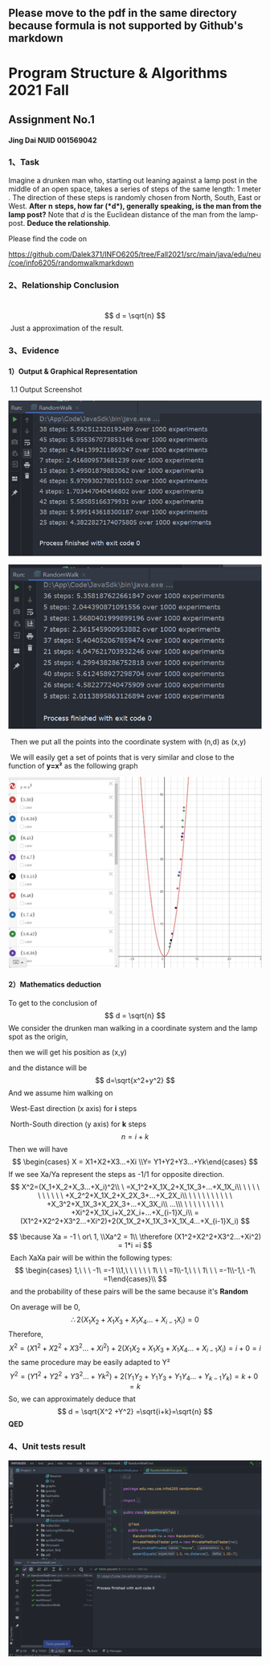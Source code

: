 ## Please move to the pdf in the same directory because formula is not supported by Github's markdown

# Program Structure & Algorithms 2021 Fall

## Assignment No.1

#### Jing Dai NUID 001569042



### 1、Task

Imagine a drunken man who, starting out leaning against a lamp post in the middle of an open space, 
   takes a series of steps of the same length: 1 meter . 
   The direction of these steps is randomly chosen from North, South, East or West. 
   **After** **n** **steps, how far (\*d\*), generally speaking, is the man from the lamp post?** 
   Note that *d* is the Euclidean distance of the man from the lamp-post. 
   **Deduce the relationship**.

Please find the code on

https://github.com/Dalek371/INFO6205/tree/Fall2021/src/main/java/edu/neu/coe/info6205/randomwalkmarkdown 


### 2、Relationship Conclusion

​		
$$
d = \sqrt{n}
$$
​		Just a approximation of the result.

### 3、Evidence

#### 		1）Output & Graphical Representation

​				1.1 Output Screenshot

![image](https://github.com/Dalek371/INFO6205/blob/Fall2021/src/main/java/appendix/assignment01/1.PNG)

![image](https://github.com/Dalek371/INFO6205/blob/Fall2021/src/main/java/appendix/assignment01/2.PNG)

​				Then we put all the points into the coordinate system with (n,d) as (x,y)

​				We will easily get a set of points that is very similar and close to the function of **y=x²** as the following graph

![image](https://github.com/Dalek371/INFO6205/blob/Fall2021/src/main/java/appendix/assignment01/function.PNG)



#### 		2）Mathematics deduction

To get to the conclusion of 
$$
d = \sqrt{n}
$$
We consider the drunken man walking in a coordinate system and the lamp spot as the origin, 

then we will get his position as (x,y)

and the distance will be 
$$
d=\sqrt{x^2+y^2}
$$
And we assume him walking on

​					West-East direction          (x axis) for **i** steps

​					North-South direction     (y axis) for **k** steps
$$
n = i+k
$$
Then we will have 
$$
\begin{cases} X = X1+X2+X3...+Xi \\Y= Y1+Y2+Y3...+Yk\end{cases}
$$
If we see Xa/Ya represent the steps as -1/1 for opposite direction.
$$
X^2=(X_1+X_2+X_3...+X_i)^2\\
\   =X_1^2+X_1X_2+X_1X_3+...+X_1X_i\\
\ \ \ \ \ \ \ \ \ \ +X_2^2+X_1X_2+X_2X_3+...+X_2X_i\\
\ \ \ \ \ \ \ \ \ \ +X_3^2+X_1X_3+X_2X_3+...+X_3X_i\\
...\\\ \ \ \ \ \ \ \ \ \ +Xi^2+X_1X_i+X_2X_i+...+X_{i-1}X_i\\
=(X1^2+X2^2+X3^2...+Xi^2)+2(X_1X_2+X_1X_3+X_1X_4...+X_{i-1}X_i)
$$

$$
\because Xa = -1 \ or\  1, \\Xa^2  = 1\\
\therefore (X1^2+X2^2+X3^2...+Xi^2) = 1*i =i
$$
​				Each XaXa pair will be within the following types:
$$
\begin{cases} 1,\ \ \ -1\ =-1 \\1,\ \ \ \ \ \ 1\ \ \ =1\\-1,\ \ \ 1\ \ \ =-1\\-1,\ -1\ =1\end{cases}\\
$$
​				and the probability of these pairs will be the same because it's **Random**

​				On average will be 0,
$$
\therefore 2(X_1X_2+X_1X_3+X_1X_4...+X_{i-1}X_i) =0
$$
​				Therefore,
$$
X^2=(X1^2+X2^2+X3^2...+Xi^2)+2(X_1X_2+X_1X_3+X_1X_4...+X_{i-1}X_i)=i+0 =i
$$
​				the same procedure may be easily adapted to Y²
$$
Y^2=(Y1^2+Y2^2+Y3^2...+Yk^2)+2(Y_1Y_2+Y_1Y_3+Y_1Y_4...+Y_{k-1}Y_k)=k+0 =k
$$
So, we can approximately deduce that 
$$
d = \sqrt{X^2 +Y^2} =\sqrt{i+k}=\sqrt{n}
$$
**QED**

### 4、Unit tests result

![image](https://github.com/Dalek371/INFO6205/blob/Fall2021/src/main/java/appendix/assignment01/test.PNG)
